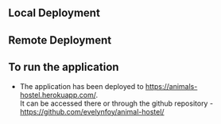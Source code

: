 ## Local Deployment

## Remote Deployment

## To run the application
- The application has been deployed to https://animals-hostel.herokuapp.com/.    
  It can be accessed there or through the github repository - https://github.com/evelynfoy/animal-hostel/